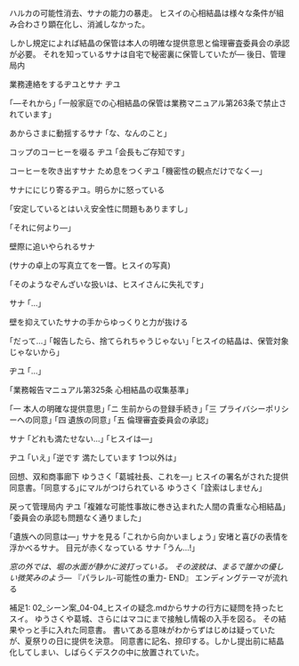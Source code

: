 ハルカの可能性消去、サナの能力の暴走。
ヒスイの心相結晶は様々な条件が組み合わさり顕在化し、消滅しなかった。

しかし規定によれば結晶の保管は本人の明確な提供意思と倫理審査委員会の承認が必要。
それを知っているサナは自宅で秘密裏に保管していたが―
後日、管理局内

業務連絡をするヂユとサナ
ヂユ

｢―それから｣
｢一般家庭での心相結晶の保管は業務マニュアル第263条で禁止されています｣

あからさまに動揺するサナ
｢な、なんのこと｣

コップのコーヒーを啜る
ヂユ
｢会長もご存知です｣

コーヒーを吹き出すサナ
ため息をつくヂユ
｢機密性の観点だけでなく―｣

サナににじり寄るヂユ。明らかに怒っている

｢安定しているとはいえ安全性に問題もありますし｣

｢それに何より―｣

壁際に追いやられるサナ

(サナの卓上の写真立てを一瞥。ヒスイの写真)

｢そのようなぞんざいな扱いは、ヒスイさんに失礼です｣

サナ
｢...｣

壁を抑えていたサナの手からゆっくりと力が抜ける

｢だって…｣
｢報告したら、捨てられちゃうじゃない｣
｢ヒスイの結晶は、保管対象じゃないから｣

ヂユ
｢…｣

｢業務報告マニュアル第325条 心相結晶の収集基準｣

｢一 本人の明確な提供意思｣
｢ニ 生前からの登録手続き｣
｢三 プライバシーポリシーへの同意｣
｢四 遺族の同意｣
｢五 倫理審査委員会の承認｣

サナ
｢どれも満たせない…｣
｢ヒスイは―｣

ヂユ
｢いえ｣
｢逆です 満たしています 1つ以外は｣

回想、双和商事廊下
ゆうさく
｢葛城社長、これを―｣
ヒスイの署名がされた提供同意書。｢同意する｣にマルがつけられている
ゆうさく
｢詮索はしません｣

戻って管理局内
ヂユ
｢複雑な可能性事故に巻き込まれた人間の貴重な心相結晶｣
｢委員会の承認も問題なく通りました｣

｢遺族への同意は―｣
サナを見る
｢これから向かいましょう｣
安堵と喜びの表情を浮かべるサナ。
目元が赤くなっている
サナ
｢うん…!｣

_窓の外では、堀の水面が静かに波打っている。_
_その波紋は、まるで誰かの優しい微笑みのよう―_
『パラレル-可能性の重力- END』
エンディングテーマが流れる

補足1:
02_シーン案_04-04_ヒスイの疑念.mdからサナの行方に疑問を持ったヒスイ。
ゆうさくや葛城、さらにはマコにまで接触し情報の入手を図る。
その結果やっと手に入れた同意書。
書いてある意味がわからずはじめは疑っていたが、夏祭りの日に提供を決意。
同意書に記名、捺印する。しかし提出前に結晶化してしまい、しばらくデスクの中に放置されていた。